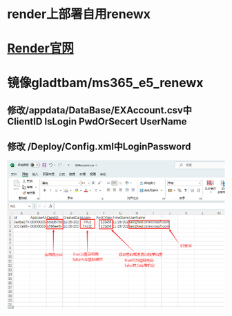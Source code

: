 # render上部署自用renewx
# [Render官网](https://render.com/)
# 镜像gladtbam/ms365_e5_renewx
## 修改/appdata/DataBase/EXAccount.csv中ClientID IsLogin 	PwdOrSecert UserName
## 修改 /Deploy/Config.xml中LoginPassword
![](/example.png)
